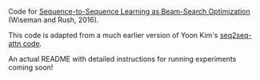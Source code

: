 Code for [Sequence-to-Sequence Learning as Beam-Search Optimization](http://aclweb.org/anthology/D/D16/D16-1137.pdf) (Wiseman and Rush, 2016).

This code is adapted from a much earlier version of Yoon Kim's [seq2seq-attn code](https://github.com/harvardnlp/seq2seq-attn).

An actual README with detailed instructions for running experiments coming soon!
